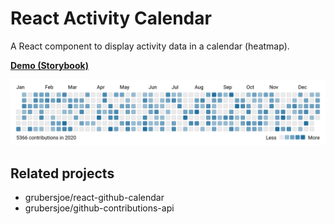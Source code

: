 # React Activity Calendar

A React component to display activity data in a calendar (heatmap).

**[Demo (Storybook)](https://grubersjoe.github.io/react-activity-calendar)**

![Screenshot](screenshot.png)

## Related projects

- grubersjoe/react-github-calendar
- grubersjoe/github-contributions-api
